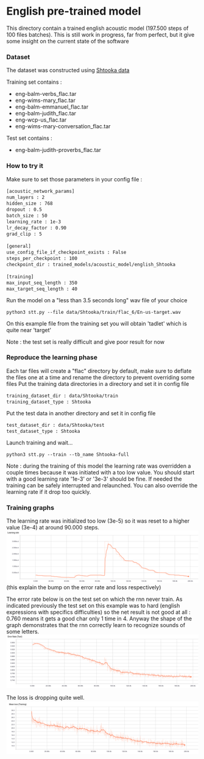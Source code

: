 # English pre-trained model

This directory contain a trained english acoustic model (197.500 steps of 100 files batches).
This is still work in progress, far from perfect, but it give some insight on the current state of the software

### Dataset

The dataset was constructed using [Shtooka data](http://shtooka.net/)

Training set contains :
* eng-balm-verbs_flac.tar
* eng-wims-mary_flac.tar
* eng-balm-emmanuel_flac.tar
* eng-balm-judith_flac.tar
* eng-wcp-us_flac.tar
* eng-wims-mary-conversation_flac.tar

Test set contains :
* eng-balm-judith-proverbs_flac.tar

### How to try it
Make sure to set those parameters in your config file :

    [acoustic_network_params]
    num_layers : 2
    hidden_size : 768
    dropout : 0.5
    batch_size : 50
    learning_rate : 1e-3
    lr_decay_factor : 0.90
    grad_clip : 5
    
    [general]
    use_config_file_if_checkpoint_exists : False
    steps_per_checkpoint : 100
    checkpoint_dir : trained_models/acoustic_model/english_Shtooka
    
    [training]
    max_input_seq_length : 350
    max_target_seq_length : 40


Run the model on a "less than 3.5 seconds long" wav file of your choice

    python3 stt.py --file data/Shtooka/train/flac_6/En-us-target.wav

On this example file from the training set you will obtain 'tadlet' which is quite near 'target'

Note : the test set is really difficult and give poor result for now


### Reproduce the learning phase
Each tar files will create a "flac" directory by default, make sure to deflate the files one at a time and rename the directory to prevent overriding some files
Put the training data directories in a directory and set it in config file

    training_dataset_dir : data/Shtooka/train
    training_dataset_type : Shtooka

Put the test data in another directory and set it in config file

    test_dataset_dir : data/Shtooka/test
    test_dataset_type : Shtooka

Launch training and wait...

    python3 stt.py --train --tb_name Shtooka-full

Note : during the training of this model the learning rate was overridden a couple times because it was initiated with a too low value. You should start with a good learning rate '1e-3' or '3e-3' should be fine. If needed the training can be safely interrupted and relaunched. You can also override the learning rate if it drop too quickly.


### Training graphs

The learning rate was initialized too low (3e-5) so it was reset to a higher value (3e-4) at around 90.000 steps.
![Learning rate](learning_rate.png)
(this explain the bump on the error rate and loss respectively)


The error rate below is on the test set on which the rnn never train.
As indicated previously the test set on this example was to hard (english expressions with specifics difficulties) so the net result is not good at all : 0.760 means it gets a good char only 1 time in 4.
Anyway the shape of the graph demonstrates that the rnn correctly learn to recognize sounds of some letters.
![Error rate on test set](error_rate_test.png)


The loss is dropping quite well.
![Loss](loss.png)

